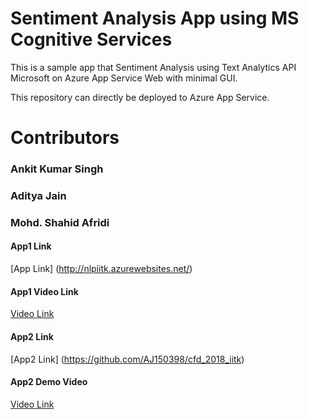 
# Sentiment Analysis App using MS Cognitive Services

This is a  sample app that Sentiment Analysis using Text Analytics API Microsoft on Azure App Service Web with minimal GUI.

This repository can directly be deployed to Azure App Service.

# Contributors
  ### Ankit Kumar Singh
  ### Aditya Jain
  ### Mohd. Shahid Afridi
#### App1 Link  
[App Link] (http://nlpiitk.azurewebsites.net/)
#### App1 Video Link
[Video Link](https://www.youtube.com/watch?v=dpxObfZmcBo)
#### App2 Link
[App2 Link] (https://github.com/AJ150398/cfd_2018_iitk)
#### App2 Demo Video
[Video Link](https://www.youtube.com/watch?v=ID9EtT4V8qE)
